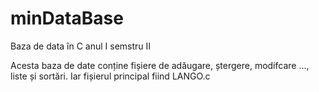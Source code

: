 # minDataBase
Baza de data în C anul I semstru II

Acesta baza de date conține fișiere de adăugare, ștergere, modifcare ..., liste și sortări.
Iar fișierul principal fiind LANGO.c
